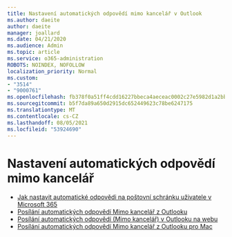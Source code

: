 ```yaml
---
title: Nastavení automatických odpovědí mimo kancelář v Outlook
ms.author: daeite
author: daeite
manager: joallard
ms.date: 04/21/2020
ms.audience: Admin
ms.topic: article
ms.service: o365-administration
ROBOTS: NOINDEX, NOFOLLOW
localization_priority: Normal
ms.custom:
- "3514"
- "9000761"
ms.openlocfilehash: fb378f0a51ff4cdd16227bbeca4aeceac0002c27e5982d1a2bb25579dc2cd21b
ms.sourcegitcommit: b5f7da89a650d2915dc652449623c78be6247175
ms.translationtype: MT
ms.contentlocale: cs-CZ
ms.lasthandoff: 08/05/2021
ms.locfileid: "53924690"
---
```

# <a name="set-up-out-of-office-automatic-replies"></a>Nastavení automatických odpovědí mimo kancelář

- [Jak nastavit automatické odpovědi na poštovní schránku uživatele v Microsoft 365](https://docs.microsoft.com/exchange/troubleshoot/configure-mailboxes/set-automatic-replies)
- [Posílání automatických odpovědí Mimo kancelář z Outlooku](https://support.office.com/article/9742f476-5348-4f9f-997f-5e208513bd67)
- [Posílání automatických odpovědí (Mimo kancelář) v Outlooku na webu](https://support.office.com/article/0c193ab0-b9e1-4058-84be-a5b014242290)
- [Posílání automatických odpovědí Mimo kancelář z Outlooku pro Mac](https://support.office.com/article/4e07ab75-beda-4f9e-bcdc-44471ebacdee)